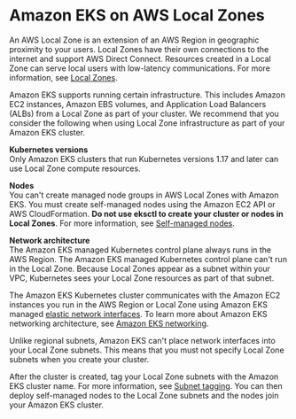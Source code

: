 # Amazon EKS on AWS Local Zones<a name="local-zones"></a>

An AWS Local Zone is an extension of an AWS Region in geographic proximity to your users\. Local Zones have their own connections to the internet and support AWS Direct Connect\. Resources created in a Local Zone can serve local users with low\-latency communications\. For more information, see [Local Zones](https://docs.aws.amazon.com/AWSEC2/latest/UserGuide/using-regions-availability-zones.html#concepts-local-zones)\. 

Amazon EKS supports running certain infrastructure\. This includes Amazon EC2 instances, Amazon EBS volumes, and Application Load Balancers \(ALBs\) from a Local Zone as part of your cluster\. We recommend that you consider the following when using Local Zone infrastructure as part of your Amazon EKS cluster\. 

**Kubernetes versions**  
Only Amazon EKS clusters that run Kubernetes versions 1\.17 and later can use Local Zone compute resources\.

**Nodes**  
You can't create managed node groups in AWS Local Zones with Amazon EKS\. You must create self\-managed nodes using the Amazon EC2 API or AWS CloudFormation\. **Do not use eksctl to create your cluster or nodes in Local Zones**\. For more information, see [Self\-managed nodes](worker.md)\.

**Network architecture**  
The Amazon EKS managed Kubernetes control plane always runs in the AWS Region\. The Amazon EKS managed Kubernetes control plane can't run in the Local Zone\. Because Local Zones appear as a subnet within your VPC, Kubernetes sees your Local Zone resources as part of that subnet\. 

The Amazon EKS Kubernetes cluster communicates with the Amazon EC2 instances you run in the AWS Region or Local Zone using Amazon EKS managed [elastic network interfaces](https://docs.aws.amazon.com/AWSEC2/latest/UserGuide/using-eni.html)\. To learn more about Amazon EKS networking architecture, see [Amazon EKS networking](eks-networking.md)\.

Unlike regional subnets, Amazon EKS can't place network interfaces into your Local Zone subnets\. This means that you must not specify Local Zone subnets when you create your cluster\. 

After the cluster is created, tag your Local Zone subnets with the Amazon EKS cluster name\. For more information, see [Subnet tagging](network_reqs.md#vpc-subnet-tagging)\. You can then deploy self\-managed nodes to the Local Zone subnets and the nodes join your Amazon EKS cluster\.